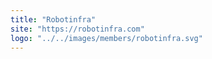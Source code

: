 ```yaml
---
title: "Robotinfra"
site: "https://robotinfra.com"
logo: "../../images/members/robotinfra.svg"
---
```

